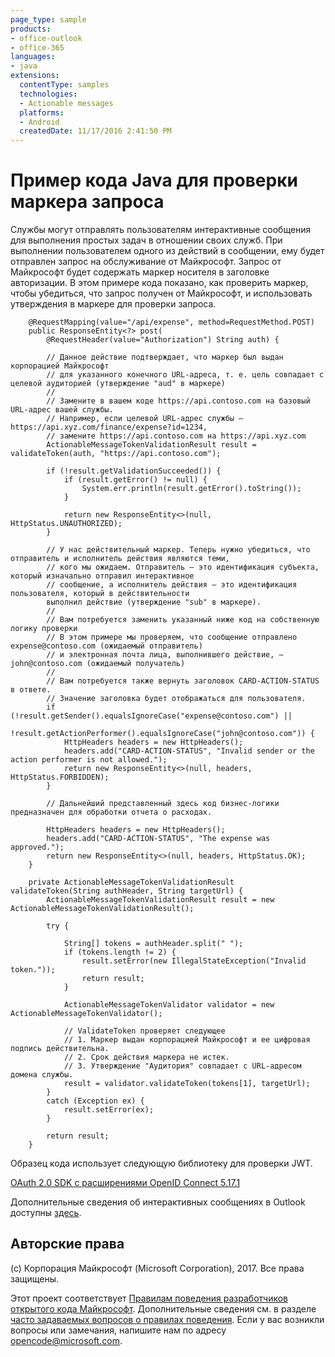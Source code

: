 ```yaml
---
page_type: sample
products:
- office-outlook
- office-365
languages:
- java
extensions:
  contentType: samples
  technologies:
  - Actionable messages
  platforms:
  - Android
  createdDate: 11/17/2016 2:41:50 PM
---
```

# Пример кода Java для проверки маркера запроса

Службы могут отправлять пользователям интерактивные сообщения для выполнения простых задач в отношении своих служб. При выполнении пользователем одного из действий в сообщении, ему будет отправлен запрос на обслуживание от Майкрософт. Запрос от Майкрософт будет содержать маркер носителя в заголовке авторизации. В этом примере кода показано, как проверить маркер, чтобы убедиться, что запрос получен от Майкрософт, и использовать утверждения в маркере для проверки запроса.

        @RequestMapping(value="/api/expense", method=RequestMethod.POST)
        public ResponseEntity<?> post(
            @RequestHeader(value="Authorization") String auth) {
            
            // Данное действие подтверждает, что маркер был выдан корпорацией Майкрософт
            // для указанного конечного URL-адреса, т. е. цель совпадает с целевой аудиторией (утверждение "aud" в маркере)
            // 
            // Замените в вашем коде https://api.contoso.com на базовый URL-адрес вашей службы.
            // Например, если целевой URL-адрес службы — https://api.xyz.com/finance/expense?id=1234,
            // замените https://api.contoso.com на https://api.xyz.com            
            ActionableMessageTokenValidationResult result = validateToken(auth, "https://api.contoso.com");
            
            if (!result.getValidationSucceeded()) {
                if (result.getError() != null) {
                    System.err.println(result.getError().toString());
                }

                return new ResponseEntity<>(null, HttpStatus.UNAUTHORIZED);
            } 
            
            // У нас действительный маркер. Теперь нужно убедиться, что отправитель и исполнитель действия являются теми,
            // кого мы ожидаем. Отправитель — это идентификация субъекта, который изначально отправил интерактивное 
            // сообщение, а исполнитель действия — это идентификация пользователя, который в действительности 
            выполнил действие (утверждение "sub" в маркере). 
            // 
            // Вам потребуется заменить указанный ниже код на собственную логику проверки 
            // В этом примере мы проверяем, что сообщение отправлено expense@contoso.com (ожидаемый отправитель)
            // и электронная почта лица, выполнившего действие, — john@contoso.com (ожидаемый получатель)
            //
            // Вам потребуется также вернуть заголовок CARD-ACTION-STATUS в ответе.
            // Значение заголовка будет отображаться для пользователя.
            if (!result.getSender().equalsIgnoreCase("expense@contoso.com") ||
                !result.getActionPerformer().equalsIgnoreCase("john@contoso.com")) {
                HttpHeaders headers = new HttpHeaders();
                headers.add("CARD-ACTION-STATUS", "Invalid sender or the action performer is not allowed.");
                return new ResponseEntity<>(null, headers, HttpStatus.FORBIDDEN);
            }
            
            // Дальнейший представленный здесь код бизнес-логики предназначен для обработки отчета о расходах.
            
            HttpHeaders headers = new HttpHeaders();
            headers.add("CARD-ACTION-STATUS", "The expense was approved.");
            return new ResponseEntity<>(null, headers, HttpStatus.OK);
        }

        private ActionableMessageTokenValidationResult validateToken(String authHeader, String targetUrl) {
            ActionableMessageTokenValidationResult result = new ActionableMessageTokenValidationResult();

            try {

                String[] tokens = authHeader.split(" ");
                if (tokens.length != 2) {
                    result.setError(new IllegalStateException("Invalid token."));
                    return result;
                }

                ActionableMessageTokenValidator validator = new ActionableMessageTokenValidator();

                // ValidateToken проверяет следующее
                // 1. Маркер выдан корпорацией Майкрософт и ее цифровая подпись действительна.
                // 2. Срок действия маркера не истек.
                // 3. Утверждение "Аудитория" совпадает с URL-адресом домена службы.
                result = validator.validateToken(tokens[1], targetUrl);
            }
            catch (Exception ex) {
                result.setError(ex);
            }

            return result;
        }

Образец кода использует следующую библиотеку для проверки JWT.   

[OAuth 2.0 SDK с расширениями OpenID Connect 5.17.1](https://mvnrepository.com/artifact/com.nimbusds/oauth2-oidc-sdk/5.17.1)   

Дополнительные сведения об интерактивных сообщениях в Outlook доступны [здесь](https://dev.outlook.com/actions).

## Авторские права
(c) Корпорация Майкрософт (Microsoft Corporation), 2017. Все права защищены.


Этот проект соответствует [Правилам поведения разработчиков открытого кода Майкрософт](https://opensource.microsoft.com/codeofconduct/). Дополнительные сведения см. в разделе [часто задаваемых вопросов о правилах поведения](https://opensource.microsoft.com/codeofconduct/faq/). Если у вас возникли вопросы или замечания, напишите нам по адресу [opencode@microsoft.com](mailto:opencode@microsoft.com).
